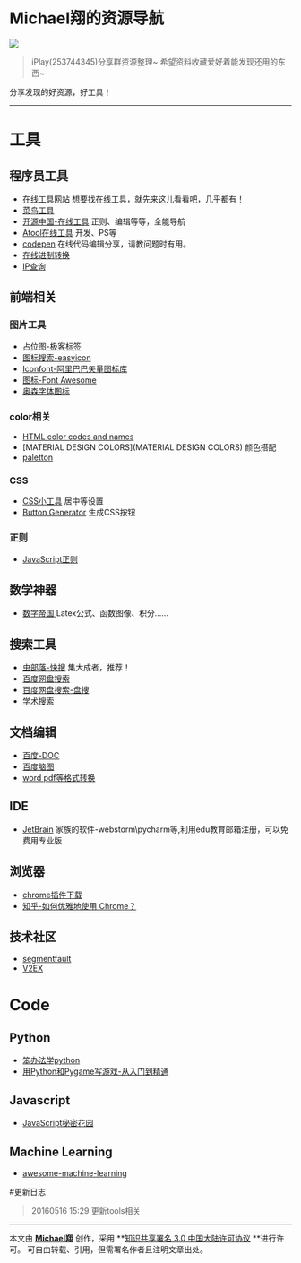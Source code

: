 
# Michael翔的资源导航
![](http://ww3.sinaimg.cn/large/6d9475f6jw1f3x9dmflpqj20sg0sgta0.jpg)

> iPlay(253744345)分享群资源整理~
> 希望资料收藏爱好着能发现还用的东西~

分享发现的好资源，好工具！

-----

# 工具

## 程序员工具

- [在线工具网站](http://tool.lu/) 想要找在线工具，就先来这儿看看吧，几乎都有！
- [菜鸟工具](http://c.runoob.com/)
- [开源中国-在线工具](http://tool.oschina.net/) 正则、编辑等等，全能导航
- [Atool在线工具](http://www.atool.org/) 开发、PS等
- [codepen](http://codepen.io/) 在线代码编辑分享，请教问题时有用。
- [在线进制转换](http://tool.oschina.net/hexconvert/)
- [IP查询](http://www.ipip.net/)

## 前端相关
### 图片工具

- [占位图-极客标签](http://www.gbtags.com/gb/gblaitu.htm)
- [图标搜索-easyicon](http://www.easyicon.net/)
- [Iconfont-阿里巴巴矢量图标库](http://www.iconfont.cn/)
- [图标-Font Awesome](http://fontawesome.io/)
- [奥森字体图标](http://www.thinkcmf.com/font)

### color相关

- [HTML color codes and names](http://www.computerhope.com/htmcolor.htm)
- [MATERIAL DESIGN COLORS](MATERIAL DESIGN COLORS) 颜色搭配
- [paletton](http://paletton.com/#uid=55a0u0kbRt14+E48dwffUpTkImm)

### CSS

- [CSS小工具](http://linxz.github.io/tianyizone/) 居中等设置
- [Button Generator](http://www.bestcssbuttongenerator.com/) 生成CSS按钮

### 正则

- [JavaScript正则](https://jex.im/regulex/#!embed=false&flags=&re=%5E(a%7Cb)*%3F%24)


## 数学神器

- [数字帝国
](http://zh.numberempire.com/)   Latex公式、函数图像、积分……

## 搜索工具

- [虫部落-快搜](http://so.chongbuluo.com/) 集大成者，推荐！
- [百度网盘搜索](http://so.baiduyun.me/)
- [百度网盘搜索-盘搜](http://www.pansou.com/)
- [学术搜索](http://www.gycc.com/)



## 文档编辑

- [百度-DOC](http://word.baidu.com/welcome.html)
- [百度脑图](http://naotu.baidu.com/)
- [word pdf等格式转换](http://cn.diywz.com/)



## IDE

- [JetBrain](https://www.jetbrains.com/student/)  家族的软件-webstorm\pycharm等,利用edu教育邮箱注册，可以免费用专业版

## 浏览器

- [chrome插件下载](http://chromecj.com/)
- [知乎-如何优雅地使用 Chrome？](https://www.zhihu.com/question/20595240)

## 技术社区

- [segmentfault](http://segmentfault.com/)
- [V2EX](http://www.v2ex.com/)


# Code
## Python

- [笨办法学python](http://www.2cto.com/shouce/Pythonbbf/)
- [用Python和Pygame写游戏-从入门到精通](http://eyehere.net/2011/python-pygame-novice-professional-index/)

## Javascript

- [JavaScript秘密花园](http://bonsaiden.github.io/JavaScript-Garden/zh/)

## Machine Learning

- [awesome-machine-learning](https://github.com/josephmisiti/awesome-machine-learning)


#更新日志
> 20160516 15:29 更新tools相关
> 


<script src='//w.segmentfault.com/card/1030000002497141.js?w=0&3rd=1&bg=0&bd=DDDDDD&cl=333333&btn=009a62&noBtn=0'></script>
----

本文由 **[Michael翔](http://michaelxiang.me/)** 创作，采用 **[知识共享署名 3.0 中国大陆许可协议](http://creativecommons.org/licenses/by/3.0/cn/) **进行许可。
可自由转载、引用，但需署名作者且注明文章出处。




